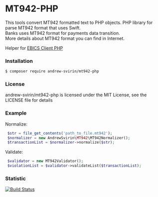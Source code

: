 # MT942-PHP
This tools convert MT942 formatted text to PHP objects. PHP library for parse MT942 format that uses Swift.  
Banks uses MT942 format for payments data transition.  
More details about MT942 format you can find in Internet.

Helper for [EBICS Client PHP](https://github.com/andrew-svirin/ebics-client-php)

### Installation
```bash
$ composer require andrew-svirin/mt942-php
```

### License
andrew-svirin/mt942-php is licensed under the MIT License, see the LICENSE file for details

### Example
Normalize:
```php
 $str = file_get_contents('path_to_file.mt942');
 $normalizer = new AndrewSvirin\MT942\MT942Normalizer();
 $transactionList = $normalizer->normalize($str);
```
Validate:
```php      
 $validator = new MT942Validator();
 $violationList = $validator->validateList($transactionList);
```

### Statistic
[![Build Status](https://travis-ci.org/andrew-svirin/mt942-php.svg?branch=master)](https://travis-ci.com/andrew-svirin/mt942-php)
